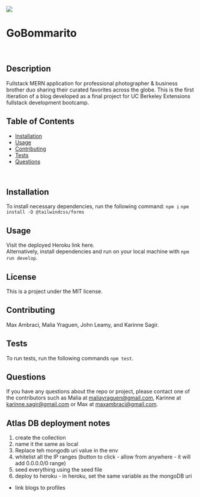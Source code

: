 
![](https://img.shields.io/badge/LICENSE-MIT-blue)
<br>

# GoBommarito
<br>

## Description
Fullstack MERN application for professional photographer & business brother duo sharing their curated favorites across the globe. This is the first itieration of a blog developed as a final project for UC Berkeley Extensions fullstack development bootcamp.
<br>

## Table of Contents
* [Installation](#installation)
* [Usage](#usage)
* [Contributing](#contributing)
* [Tests](#tests)
* [Questions](#questions)
<br>

## Installation
To install necessary dependencies, run the following command:
`npm i`
`npm install -D @tailwindcss/forms`
<br>

## Usage
Visit the deployed Heroku link here.
<br>
Alternatively, install dependencies and run on your local machine with `npm run develop`.

## License
This is a project under the MIT license.
<br>

## Contributing
Max Ambraci, Malia Yraguen, John Leamy, and Karinne Sagir.
<br>

## Tests
To run tests, run the following commands
`npm test`.
<br>

## Questions
If you have any questions about the repo or project, please contact one of the contributors such as Malia at maliayraguen@gmail.com, Karinne at karinne.sagir@gmail.com or Max at maxambraci@gmail.com.

## Atlas DB deployment notes
  1. create the collection
  2. name it the same as local
  3. Replace teh mongodb uri value in the env
  5. whitelist all the IP ranges (button to click - allow from anywhere - it will add 0.0.0.0/0 range)
  6. seed everything using the seed file
  7. deploy to heroku - in heroku, set the same variable as the mongoDB uri

  - link blogs to profiles
  

